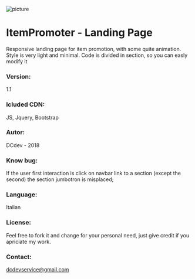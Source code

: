 ![picture](https://github.com/corradodec/ItemPromoter/blob/master/DC_orizzontale.jpg)

# ItemPromoter - Landing Page

Responsive landing page for item promotion, with some quite animation. Style is very light and minimal.
Code is divided in section, so you can easly modify it

### Version:
1.1

### Icluded CDN:
JS, Jquery, Bootstrap

### Autor:
DCdev - 2018

### Know bug:
If the user first interaction is click on navbar link to a section (except the second) the section jumbotron is misplaced;

### Language:
Italian
### License:
Feel free to fork it and change for your personal need, just give credit if you apriciate my work.



### Contact:
dcdevservice@gmail.com
